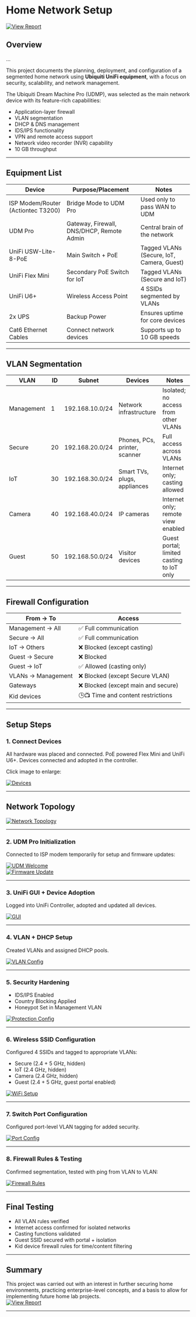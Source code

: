 # Home Network Setup

[![View Report](https://img.shields.io/badge/PDF_Report-View-blue?logo=adobeacrobatreader&style=for-the-badge)](./Home_Network_Infrastructure_Report.pdf)

## Overview
...

This project documents the planning, deployment, and configuration of a segmented home network using **Ubiquiti UniFi equipment**, with a focus on security, scalability, and network management.

The Ubiquiti Dream Machine Pro (UDMP), was selected as the main network device with its feature-rich capabilities:
- Application-layer firewall
- VLAN segmentation
- DHCP & DNS management
- IDS/IPS functionality
- VPN and remote access support
- Network video recorder (NVR) capability
- 10 GB throughput

---

## Equipment List

| Device                             | Purpose/Placement                                  | Notes                                      |
|------------------------------------|----------------------------------------------------|--------------------------------------------|
| ISP Modem/Router (Actiontec T3200) | Bridge Mode to UDM Pro                             | Used only to pass WAN to UDM               |
| UDM Pro                            | Gateway, Firewall, DNS/DHCP, Remote Admin          | Central brain of the network               |
| UniFi USW-Lite-8-PoE               | Main Switch + PoE                                  | Tagged VLANs (Secure, IoT, Camera, Guest)  |
| UniFi Flex Mini                    | Secondary PoE Switch for IoT                       | Tagged VLANs (Secure and IoT)              |
| UniFi U6+                          | Wireless Access Point                              | 4 SSIDs segmented by VLANs                 |
| 2x UPS                             | Backup Power                                       | Ensures uptime for core devices            |
| Cat6 Ethernet Cables               | Connect network devices                            | Supports up to 10 GB speeds                |

---

## VLAN Segmentation

| VLAN       | ID  | Subnet              | Devices                        | Notes                                      |
|------------|-----|---------------------|--------------------------------|--------------------------------------------|
| Management | 1  | 192.168.10.0/24     | Network infrastructure         | Isolated; no access from other VLANs       |
| Secure     | 20  | 192.168.20.0/24     | Phones, PCs, printer, scanner  | Full access across VLANs                   |
| IoT        | 30  | 192.168.30.0/24     | Smart TVs, plugs, appliances   | Internet only; casting allowed             |
| Camera     | 40  | 192.168.40.0/24     | IP cameras                     | Internet only; remote view enabled         |
| Guest      | 50  | 192.168.50.0/24     | Visitor devices                | Guest portal; limited casting to IoT only  |

---

## Firewall Configuration

| From → To         | Access                          |
|-------------------|---------------------------------|
| Management → All  | ✅ Full communication            |
| Secure → All      | ✅ Full communication            |
| IoT → Others      | ❌ Blocked (except casting)      |
| Guest → Secure    | ❌ Blocked                       |
| Guest → IoT       | ✅ Allowed (casting only)        |
| VLANs → Management| ❌ Blocked (except Secure VLAN)  |
| Gateways          | ❌ Blocked (except main and secure)|
| Kid devices       | 🕒📺 Time and content restrictions |

---

## Setup Steps

### 1. Connect Devices

All hardware was placed and connected. PoE powered Flex Mini and UniFi U6+. Devices connected and adopted in the controller.

Click image to enlarge:

[![Devices](./images/Network_devices.JPG)](./images/Network_devices.JPG)

---

## Network Topology

[![Network Topology](./images/Network_topology.jpg)](./images/Network_topology.jpg)

---

### 2. UDM Pro Initialization

Connected to ISP modem temporarily for setup and firmware updates:

[![UDM Welcome](./images/UDMP_Welcome_screen.jpg)](./images/UDMP_Welcome_screen.jpg)  
[![Firmware Update](./images/UDM_Firmware_update.jpg)](./images/UDM_Firmware_update.jpg)

---

### 3. UniFi GUI + Device Adoption

Logged into UniFi Controller, adopted and updated all devices.

[![GUI](./images/UPM_GUI.jpg)](./images/UPM_GUI.jpg)

---

### 4. VLAN + DHCP Setup

Created VLANs and assigned DHCP pools.

[![VLAN Config](./images/UDM_VLAN_setup.jpg)](./images/UDM_VLAN_setup.jpg)

---

### 5. Security Hardening

- IDS/IPS Enabled  
- Country Blocking Applied  
- Honeypot Set in Management VLAN

[![Protection Config](./images/UDM_Protection_Config.jpg)](./images/UDM_Protection_Config.jpg)

---

### 6. Wireless SSID Configuration

Configured 4 SSIDs and tagged to appropriate VLANs:
- Secure (2.4 + 5 GHz, hidden)
- IoT (2.4 GHz, hidden)
- Camera (2.4 GHz, hidden)
- Guest (2.4 + 5 GHz, guest portal enabled)

[![WiFi Setup](./images/UDM_wifi_setup.jpg)](./images/UDM_wifi_setup.jpg)

---

### 7. Switch Port Configuration

Configured port-level VLAN tagging for added security.

[![Port Config](./images/Network_devices_port_config.jpg)](./images/Network_devices_port_config.jpg)

---

### 8. Firewall Rules & Testing

Confirmed segmentation, tested with ping from VLAN to VLAN:

[![Firewall Rules](./images/UDM_firewall_rules_LAN.jpg)](./images/UDM_firewall_rules_LAN.jpg)

---

## Final Testing

- All VLAN rules verified
- Internet access confirmed for isolated networks
- Casting functions validated
- Guest SSID secured with portal + isolation
- Kid device firewall rules for time/content filtering

---

## Summary

This project was carried out with an interest in further securing home environments, practicing enterprise-level concepts, and a basis to allow for implementing future home lab projects.  
[![View Report](https://img.shields.io/badge/PDF_Report-View-blue?logo=adobeacrobatreader&style=for-the-badge)](./Home_Network_Infrastructure_Report.pdf)

---
